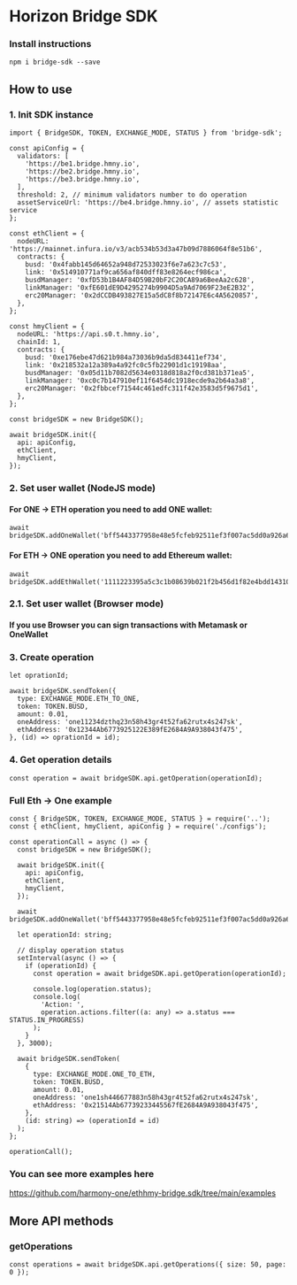 # Horizon Bridge SDK

### Install instructions

```
npm i bridge-sdk --save
```

## How to use

### 1. Init SDK instance

```
import { BridgeSDK, TOKEN, EXCHANGE_MODE, STATUS } from 'bridge-sdk';

const apiConfig = {
  validators: [
    'https://be1.bridge.hmny.io',
    'https://be2.bridge.hmny.io',
    'https://be3.bridge.hmny.io',
  ],
  threshold: 2, // minimum validators number to do operation
  assetServiceUrl: 'https://be4.bridge.hmny.io', // assets statistic service
};

const ethClient = {
  nodeURL: 'https://mainnet.infura.io/v3/acb534b53d3a47b09d7886064f8e51b6',
  contracts: {
    busd: '0x4fabb145d64652a948d72533023f6e7a623c7c53',
    link: '0x514910771af9ca656af840dff83e8264ecf986ca',
    busdManager: '0xfD53b1B4AF84D59B20bF2C20CA89a6BeeAa2c628',
    linkManager: '0xfE601dE9D4295274b9904D5a9Ad7069F23eE2B32',
    erc20Manager: '0x2dCCDB493827E15a5dC8f8b72147E6c4A5620857',
  },
};

const hmyClient = {
  nodeURL: 'https://api.s0.t.hmny.io',
  chainId: 1,
  contracts: {
    busd: '0xe176ebe47d621b984a73036b9da5d834411ef734',
    link: '0x218532a12a389a4a92fc0c5fb22901d1c19198aa',
    busdManager: '0x05d11b7082d5634e0318d818a2f0cd381b371ea5',
    linkManager: '0xc0c7b147910ef11f6454dc1918ecde9a2b64a3a8',
    erc20Manager: '0x2fbbcef71544c461edfc311f42e3583d5f9675d1',
  },
};

const bridgeSDK = new BridgeSDK();

await bridgeSDK.init({
  api: apiConfig,
  ethClient,
  hmyClient,
});
```

### 2. Set user wallet (NodeJS mode)
#### For ONE -> ETH operation you need to add ONE wallet:
```
await bridgeSDK.addOneWallet('bff5443377958e48e5fcfeb92511ef3f007ac5dd0a926a60b61c55f63098897e');
```

#### For ETH -> ONE operation you need to add Ethereum wallet:
```
await bridgeSDK.addEthWallet('1111223395a5c3c1b08639b021f2b456d1f82e4bdd14310410dffb5f1277fe1b');
```

### 2.1. Set user wallet (Browser mode)
#### If you use Browser you can sign transactions with Metamask or OneWallet


### 3. Create operation

```
let oprationId;

await bridgeSDK.sendToken({
  type: EXCHANGE_MODE.ETH_TO_ONE,
  token: TOKEN.BUSD,
  amount: 0.01,
  oneAddress: 'one11234dzthq23n58h43gr4t52fa62rutx4s247sk',
  ethAddress: '0x12344Ab6773925122E389fE2684A9A938043f475',
}, (id) => oprationId = id);
```

### 4. Get operation details

```
const operation = await bridgeSDK.api.getOperation(operationId);
```

### Full Eth -> One example

```
const { BridgeSDK, TOKEN, EXCHANGE_MODE, STATUS } = require('..');
const { ethClient, hmyClient, apiConfig } = require('./configs');

const operationCall = async () => {
  const bridgeSDK = new BridgeSDK();

  await bridgeSDK.init({
    api: apiConfig,
    ethClient,
    hmyClient,
  });

  await bridgeSDK.addOneWallet('bff5443377958e48e5fcfeb92511ef3f007ac5dd0a926a60b61c55f63098897e');

  let operationId: string;

  // display operation status
  setInterval(async () => {
    if (operationId) {
      const operation = await bridgeSDK.api.getOperation(operationId);

      console.log(operation.status);
      console.log(
        'Action: ',
        operation.actions.filter((a: any) => a.status === STATUS.IN_PROGRESS)
      );
    }
  }, 3000);

  await bridgeSDK.sendToken(
    {
      type: EXCHANGE_MODE.ONE_TO_ETH,
      token: TOKEN.BUSD,
      amount: 0.01,
      oneAddress: 'one1sh446677883n58h43gr4t52fa62rutx4s247sk',
      ethAddress: '0x21514Ab67739233445567fE2684A9A938043f475',
    },
    (id: string) => (operationId = id)
  );
};

operationCall();
```

### You can see more examples here
https://github.com/harmony-one/ethhmy-bridge.sdk/tree/main/examples


## More API methods

### getOperations
```
const operations = await bridgeSDK.api.getOperations({ size: 50, page: 0 });
```
